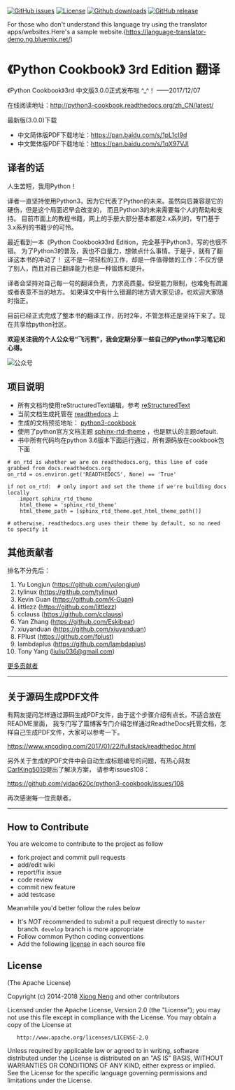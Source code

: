 
[![GitHub issues](https://img.shields.io/github/issues/yidao620c/python3-cookbook.svg)](https://github.com/yidao620c/python3-cookbook/issues)
[![License][licensesvg]][license]
[![Github downloads](https://img.shields.io/github/downloads/yidao620c/python3-cookbook/total.svg)](https://github.com/yidao620c/python3-cookbook/releases/latest)
[![GitHub release](https://img.shields.io/github/release/yidao620c/python3-cookbook.svg)](https://github.com/yidao620c/python3-cookbook/releases)

For those who don't understand this language try using the translator apps/websites.Here's a sample website.(https://language-translator-demo.ng.bluemix.net/)
# 《Python Cookbook》 3rd Edition 翻译 

《Python Cookbook》3rd 中文版3.0.0正式发布啦 ^_^！ ——2017/12/07

在线阅读地址：<http://python3-cookbook.readthedocs.org/zh_CN/latest/>

最新版(3.0.0)下载

* 中文简体版PDF下载地址：<https://pan.baidu.com/s/1pL1cI9d>
* 中文繁体版PDF下载地址：<https://pan.baidu.com/s/1qX97VJI>


## 译者的话

人生苦短，我用Python！

译者一直坚持使用Python3，因为它代表了Python的未来。虽然向后兼容是它的硬伤，但是这个局面迟早会改变的，
而且Python3的未来需要每个人的帮助和支持。
目前市面上的教程书籍，网上的手册大部分基本都是2.x系列的，专门基于3.x系列的书籍少的可怜。

最近看到一本《Python Cookbook》3rd Edition，完全基于Python3，写的也很不错。
为了Python3的普及，我也不自量力，想做点什么事情。于是乎，就有了翻译这本书的冲动了！
这不是一项轻松的工作，却是一件值得做的工作：不仅方便了别人，而且对自己翻译能力也是一种锻炼和提升。

译者会坚持对自己每一句的翻译负责，力求高质量。但受能力限制，也难免有疏漏或者表意不当的地方。
如果译文中有什么错漏的地方请大家见谅，也欢迎大家随时指正。

目前已经正式完成了整本书的翻译工作，历时2年，不管怎样还是坚持下来了。现在共享给python社区。

**欢迎关注我的个人公众号“飞污熊”，我会定期分享一些自己的Python学习笔记和心得。**

![公众号](https://github.com/yidao620c/python3-cookbook/raw/master/exts/wuxiong.jpg)


## 项目说明

* 所有文档均使用reStructuredText编辑，参考 [reStructuredText](http://docutils.sourceforge.net/docs/user/rst/quickref.html)
* 当前文档生成托管在 [readthedocs](https://readthedocs.org/) 上
* 生成的文档预览地址： [python3-cookbook](http://python3-cookbook.readthedocs.org/zh_CN/latest/)
* 使用了python官方文档主题 [sphinx-rtd-theme](https://github.com/snide/sphinx_rtd_theme) ，也是默认的主题default.
* 书中所有代码均在python 3.6版本下面运行通过，所有源码放在cookbook包下面

```
# on_rtd is whether we are on readthedocs.org, this line of code grabbed from docs.readthedocs.org
on_rtd = os.environ.get('READTHEDOCS', None) == 'True'

if not on_rtd:  # only import and set the theme if we're building docs locally
    import sphinx_rtd_theme
    html_theme = 'sphinx_rtd_theme'
    html_theme_path = [sphinx_rtd_theme.get_html_theme_path()]

# otherwise, readthedocs.org uses their theme by default, so no need to specify it
```

## 其他贡献者

排名不分先后：

1. Yu Longjun (https://github.com/yulongjun)
1. tylinux (https://github.com/tylinux)
1. Kevin Guan (https://github.com/K-Guan)
1. littlezz (https://github.com/littlezz)
1. cclauss (https://github.com/cclauss)
1. Yan Zhang (https://github.com/Eskibear)
1. xiuyanduan (https://github.com/xiuyanduan)
1. FPlust (https://github.com/fplust)
1. lambdaplus (https://github.com/lambdaplus)
1. Tony Yang (liuliu036@gmail.com)

[更多贡献者](https://github.com/yidao620c/python3-cookbook/graphs/contributors)

-----------------------------------------------------

## 关于源码生成PDF文件

有网友提问怎样通过源码生成PDF文件，由于这个步骤介绍有点长，不适合放在README里面，
我专门写了篇博客专门介绍怎样通过ReadtheDocs托管文档，怎样自己生成PDF文件，大家可以参考一下。

<https://www.xncoding.com/2017/01/22/fullstack/readthedoc.html>

另外关于生成的PDF文件中会自动生成标题编号的问题，有热心网友 [CarlKing5019](https://github.com/CarlKing5019)提出了解决方案，
请参考issues108：

<https://github.com/yidao620c/python3-cookbook/issues/108>

再次感谢每一位贡献者。

-----------------------------------------------------

## How to Contribute

You are welcome to contribute to the project as follow

* fork project and commit pull requests
* add/edit wiki
* report/fix issue
* code review
* commit new feature
* add testcase

Meanwhile you'd better follow the rules below

* It's *NOT* recommended to submit a pull request directly to `master` branch. `develop` branch is more appropriate
* Follow common Python coding conventions
* Add the following [license] in each source file

## License

(The Apache License)

Copyright (c) 2014-2018 [Xiong Neng](<https://www.xncoding.com/>) and other contributors

Licensed under the Apache License, Version 2.0 (the "License"); 
you may not use this file except in compliance with the License. You may obtain a copy of the License at

       http://www.apache.org/licenses/LICENSE-2.0

Unless required by applicable law or agreed to in writing, 
software distributed under the License is distributed on an "AS IS" BASIS, 
WITHOUT WARRANTIES OR CONDITIONS OF ANY KIND, either express or implied. 
See the License for the specific language governing permissions and limitations under the License.


[licensesvg]: https://img.shields.io/hexpm/l/plug.svg
[license]: http://www.apache.org/licenses/LICENSE-2.0
